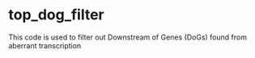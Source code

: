 # top_dog_filter
This code is used to filter out Downstream of Genes (DoGs) found from aberrant transcription
